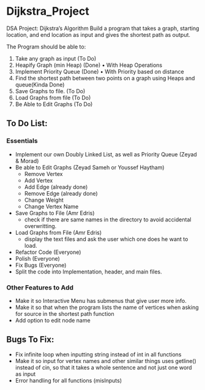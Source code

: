 # Dijkstra_Project
DSA Project: Dijkstra’s Algorithm
	Build a program that takes a graph, starting location, and end location as input and gives the shortest path as output.

The Program should be able to:
1)	Take any graph as input (To Do)
2)	Heapify Graph (min Heap) (Done)
•	With Heap Operations
3)	Implement Priority Queue (Done)
•	With Priority based on distance
4)	Find the shortest path between two points on a graph using Heaps and queue(Kinda Done)
5)	Save Graphs to file. (To Do)
6)	Load Graphs from file (To Do)
7)	Be Able to Edit Graphs (To Do)


## To Do List:
### Essentials
- Implement our own Doubly Linked List, as well as Priority Queue (Zeyad & Morad)
- Be able to Edit Graphs (Zeyad Sameh or Youssef Haytham)
  - Remove Vertex
  - Add Vertex
  - Add Edge (already done)
  - Remove Edge (already done)
  - Change Weight
  - Change Vertex Name
- Save Graphs to File (Amr Edris)
    - check if there are same names in the directory to avoid accidental overwritting.
- Load Graphs from File (Amr Edris)
    - display the text files and ask the user which one does he want to load.
- Refactor Code (Everyone)
- Polish (Everyone)
- Fix Bugs (Everyone)
- Split the code into Implementation, header, and main files.

### Other Features to Add
- Make it so Interactive Menu has submenus that give user more info. 
- Make it so that when the program lists the name of vertices when asking for source
  in the shortest path function
- Add option to edit node name


## Bugs To Fix:
- Fix infinite loop when inputting string instead of int in all functions 
- Make it so input for vertex names and other similar things uses getline()
  instead of cin, so that it takes a whole sentence and not just one word as input 
- Error handling for all functions (misInputs)
